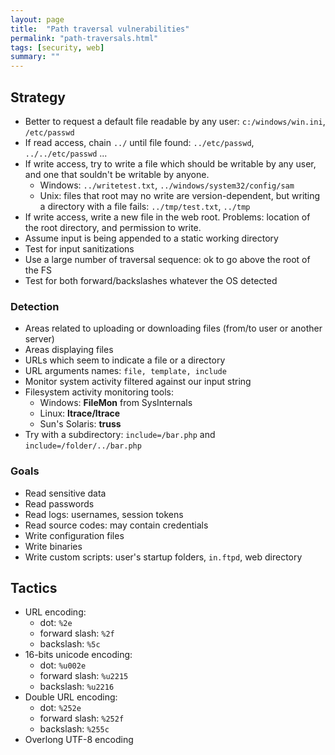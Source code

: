 ```yaml
---
layout: page
title:  "Path traversal vulnerabilities"
permalink: "path-traversals.html"
tags: [security, web]
summary: ""
---
```

## Strategy
* Better to request a default file readable by any user: `c:/windows/win.ini`, `/etc/passwd`
* If read access, chain `../` until file found: `../etc/passwd`, `../../etc/passwd` ...
* If write access, try to write a file which should be writable by any user, and one that souldn't be writable by anyone.
  * Windows: `../writetest.txt`, `../windows/system32/config/sam`
  * Unix: files that root may no write are version-dependent, but writing a directory with a file fails: `../tmp/test.txt`, `../tmp`
* If write access, write a new file in the web root. Problems: location of the root directory, and permission to write.
* Assume input is being appended to a static working directory
* Test for input sanitizations
* Use a large number of traversal sequence: ok to go above the root of the FS
* Test for both forward/backslashes whatever the OS detected

### Detection
* Areas related to uploading or downloading files (from/to user or another server)
* Areas displaying files
* URLs which seem to indicate a file or a directory
* URL arguments names: `file, template, include`
* Monitor system activity filtered against our input string
* Filesystem activity monitoring tools:
  * Windows: **FileMon** from SysInternals
  * Linux: **ltrace/ltrace**
  * Sun's Solaris: **truss**
* Try with a subdirectory: `include=/bar.php` and `include=/folder/../bar.php`

### Goals
* Read sensitive data
* Read passwords
* Read logs: usernames, session tokens
* Read source codes: may contain credentials
* Write configuration files
* Write binaries
* Write custom scripts: user's startup folders, `in.ftpd`, web directory


## Tactics
* URL encoding:
  * dot: `%2e`
  * forward slash: `%2f`
  * backslash: `%5c`
* 16-bits unicode encoding:
  * dot: `%u002e`
  * forward slash: `%u2215`
  * backslash: `%u2216`
* Double URL encoding:
  * dot: `%252e`
  * forward slash: `%252f`
  * backslash: `%255c`
* Overlong UTF-8 encoding
